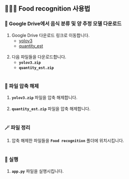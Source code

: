 ## 🧑🏼‍🍳 Food recognition 사용법

### 🔗 Google Drive에서 음식 분류 및 양 추정 모델 다운로드
1. Google Drive 다운로드 링크로 이동합니다.  
   - [yolov3](https://drive.google.com/file/d/1wEj8I_bFyrZknsEtgfLWGwTZALZwKGhI/view?usp=drive_link)
   - [quantity_est](https://drive.google.com/file/d/1gZ-WktxdDgDsXXhrIndBWyinxJ8_abO1/view?usp=drive_link) <br><br>
2. 다음 파일들을 다운로드합니다.
   - **`yolov3.zip`**
   - **`quantity_est.zip`** <br><br>

### 🚦 파일 압축 해제
1. **`yolov3.zip`** 파일을 압축 해제합니다. <br><br>
2. **`quantity_est.zip`** 파일을 압축 해제합니다. <br><br>

### 🪄 파일 정리
1. 압축 해제한 파일들을 **`Food recognition`** 폴더에 위치시킵니다. <br><br>

### 🚀 실행
1. **`app.py`** 파일을 실행시킵니다.
